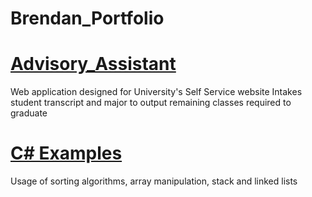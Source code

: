 # Brendan_Portfolio

# [Advisory_Assistant](https://github.com/brendantran99/Senior-Project)
Web application designed for University's Self Service website
Intakes student transcript and major to output remaining classes required to graduate
# [C# Examples](https://github.com/brendantran99/CS_Examples)
Usage of sorting algorithms, array manipulation, stack and linked lists
